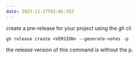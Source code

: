```yaml
---
date: 2023-11-17T02:05:35Z
---
```


create a pre-release for your project using the gh cli

`gh release create <VERSION> --generate-notes -p`

the release version of this command is without the p.
